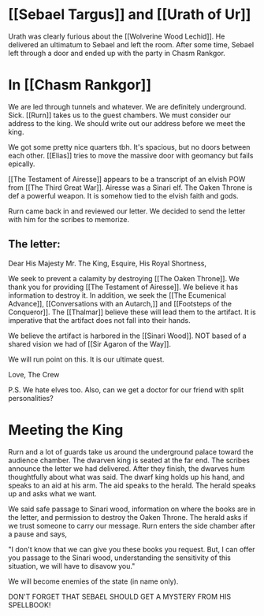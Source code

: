 # [[Sebael Targus]] and [[Urath of Ur]]
Urath was clearly furious about the [[Wolverine Wood Lechid]]. He delivered an ultimatum to Sebael and left the room. After some time, Sebael left through a door and ended up with the party in Chasm Rankgor.
# In [[Chasm Rankgor]]
We are led through tunnels and whatever. We are definitely underground. Sick. [[Rurn]] takes us to the guest chambers. We must consider our address to the king. We should write out our address before we meet the king.

We got some pretty nice quarters tbh. It's spacious, but no doors between each other. [[Elias]] tries to move the massive door with geomancy but fails epically.

[[The Testament of Airesse]] appears to be a transcript of an elvish POW from [[The Third Great War]]. Airesse was a Sinari elf. The Oaken Throne is def a powerful weapon. It is somehow tied to the elvish faith and gods.

Rurn came back in and reviewed our letter. We decided to send the letter with him for the scribes to memorize.

## The letter:
Dear His Majesty Mr. The King, Esquire, His Royal Shortness,

We seek to prevent a calamity by destroying [[The Oaken Throne]]. We thank you for providing [[The Testament of Airesse]]. We believe it has information to destroy it. In addition, we seek the [[The Ecumenical Advance]], [[Conversations with an Autarch,]] and [[Footsteps of the Conqueror]]. The [[Thalmar]] believe these will lead them to the artifact. It is imperative that the artifact does not fall into their hands.

We believe the artifact is harbored in the [[Sinari Wood]]. NOT based of a shared vision we had of [[Sir Agaron of the Way]].

We will run point on this. It is our ultimate quest.

Love,
The Crew

P.S. We hate elves too. Also, can we get a doctor for our friend with split personalities?
# Meeting the King
Rurn and a lot of guards take us around the underground palace toward the audience chamber. The dwarven king is seated at the far end. The scribes announce the letter we had delivered. After they finish, the dwarves hum thoughtfully about what was said. The dwarf king holds up his hand, and speaks to an aid at his arm. The aid speaks to the herald. The herald speaks up and asks what we want.

We said safe passage to Sinari wood, information on where the books are in the letter, and permission to destroy the Oaken Throne. The herald asks if we trust someone to carry our message. Rurn enters the side chamber after a pause and says, 

"I don't know that we can give you these books you request. But, I can offer you passage to the Sinari wood, understanding the sensitivity of this situation, we will have to disavow you."

We will become enemies of the state (in name only).

DON'T FORGET THAT SEBAEL SHOULD GET A MYSTERY FROM HIS SPELLBOOK!






